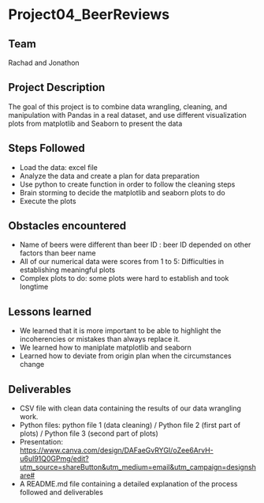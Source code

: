 # Project04_BeerReviews

## Team 
Rachad and Jonathon

## Project Description

The goal of this project is to combine data wrangling, cleaning, and manipulation with Pandas in a real dataset, and use different visualization plots from matplotlib and Seaborn to present the data 

## Steps Followed 

- Load the data: excel file
- Analyze the data and create a plan for data preparation
- Use python to create function in order to follow the cleaning steps
- Brain storming to decide the matplotlib and seaborn plots to do
- Execute the plots

## Obstacles encountered 

- Name of beers were different than beer ID : beer ID depended on other factors than beer name
- All of our numerical data were scores from 1 to 5: Difficulties in establishing meaningful plots
- Complex plots to do: some plots were hard to establish and took longtime

## Lessons learned 

- We learned that it is more important to be able to highlight the incoherencies or mistakes than always replace it. 
- We learned how to maniplate matplotlib and seaborn
- Learned how to deviate from origin plan when the circumstances change

## Deliverables

- CSV file with clean data containing the results of our data wrangling work.
- Python files: python file 1 (data cleaning) / Python file 2 (first part of plots) / Python file 3 (second part of plots)
- Presentation: https://www.canva.com/design/DAFaeGvRYGI/oZee6ArvH-u6ul91Q0GPmg/edit?utm_source=shareButton&utm_medium=email&utm_campaign=designshare#
- A README.md file containing a detailed explanation of the process followed and deliverables
